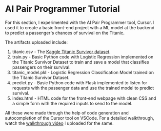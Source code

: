 # AI Pair Programmer Tutorial

For this section, I experimented with the AI Pair Programmer tool, Cursor. I used it to create a basic front-end project with a ML model at 
the backend to predict a passenger's chances of survival on the Titanic.

The artifacts uploaded include:
1. titanic.csv - The [Kaggle Titanic Survivor dataset](https://www.kaggle.com/competitions/titanic/data).
2. train.py - Basic Python code with Logistic Regression implemented on the Titanic Survivor Dataset to train and save a model that classifies
   passengers on their survival.
3. titanic_model.pkl - Logistic Regression Classification Model trained on the Titanic Survivor Dataset.
4. predict.py - Basic Python code with Flask implemented to listen for requests with the passenger data and use the trained model to predict survival.
5. index.html - HTML code for the front-end webpage with clean CSS and a simple form with the required inputs to send to the model.

All these were made through the help of code generation and autocompletion of the Cursor tool on VSCode. For a detailed walkthrough, 
watch the [walkthrough video](https://youtu.be/bXqcCyEY-ns) I uploaded for the same.
